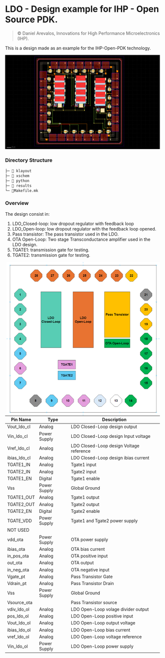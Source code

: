# LDO - Design example for IHP - Open Source PDK.

> © Daniel Arevalos, Innovations for High Performance Microelectronics (IHP).

This is a design made as an example for the IHP-Open-PDK technology.

![](docs/source/fig/LDO_AC3E_nofill.png)

### Directory Structure

```
├─ 📁 klayout
├─ 📁 xschem
├─ 📁 python
├─ 📁 results
└─ 📄Makefile.mk
```

### Overview

The design consist in:

1. LDO_Closed-loop: low dropout regulator with feedback loop 
2. LDO_Open-loop: low dropout regulator with the feedback loop opened.
3. Pass transistor: The pass transistor used in the LDO. 
4. OTA Open-Loop: Two stage Transconductance amplifier used in the LDO design.
5. TGATE1: transmission gate for testing.
6. TGATE2: transmission gate for testing. 

<img align="right" width="500" src="docs/source/fig/LDO_AC3E_designs.png">


| Pin Name     | Type         | Description                              |
| ------------ | ------------ | ---------------------------------------- |
| Vout_ldo_cl  | Analog       | LDO Closed-Loop design output            |
| Vin_ldo_cl   | Power Supply | LDO Closed-Loop design Input voltage     |
| Vref_ldo_cl  | Analog       | LDO Closed-Loop design Voltage reference |
| ibias_ldo_cl | Analog       | LDO Closed-Loop design ibias current     |
| TGATE1_IN    | Analog       | Tgate1 input                             |
| TGATE2_IN    | Analog       | Tgate2 input                             |
| TGATE1_EN    | Digital      | Tgate1 enable                            |
| Vss          | Power Supply | Global Ground                            |
| TGATE1_OUT   | Analog       | Tgate1 output                            |
| TGATE2_OUT   | Analog       | Tgate2 output                            |
| TGATE2_EN    | Digital      | Tgate2 enable                            |
| TGATE_VDD    | Power Supply | Tgate1 and Tgate2 power supply           |
| NOT USED     |              |                                          |
| vdd_ota      | Power Supply | OTA power supply                         |
| ibias_ota    | Analog       | OTA bias current                         |
| in_pos_ota   | Analog       | OTA positive input                       |
| out_ota      | Analog       | OTA output                               |
| in_neg_ota   | Analog       | OTA negative input                       |
| Vgate_pt     | Analog       | Pass Transistor Gate                     |
| Vdrain_pt    | Analog       | Pass Transistor Drain                    |
| Vss          | Power Supply | Global Ground                            |
| Vsource_ota  |              | Pass Transistor source                   |
| vdiv_ldo_ol  | Analog       | LDO Open-Loop volage divider output      |
| pos_ldo_ol   | Analog       | LDO Open-Loop positive input             |
| Vout_ldo_ol  | Analog       | LDO Open-Loop output voltage             |
| ibias_ldo_ol | Analog       | LDO Open-Loop bias current               |
| vref_ldo_ol  | Analog       | LDO Open-Loop voltage reference          |
| Vin_ldo_ol   | Power Supply | LDO Open-Loop power supply               |

